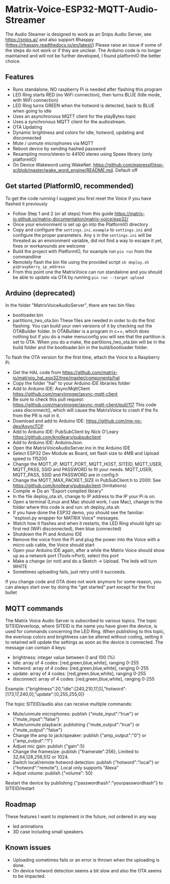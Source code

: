# Matrix-Voice-ESP32-MQTT-Audio-Streamer

The Audio Steamer is designed to work as an Snips Audio Server, see https://snips.ai/ and also support Rhasppy (https://rhasspy.readthedocs.io/en/latest/)
Please raise an issue if some of the steps do not work or if they are unclear.
The Arduino code is no longer maintained and will not be further developed, I found platformIO the better choice.

## Features

- Runs standalone, NO raspberry Pi is needed after flashing this program
- LED Ring starts RED (no WiFi connection), then turns BLUE (Idle mode, with WiFi connection)
- LED Ring turns GREEN when the hotword is detected, back to BLUE when going to idle
- Uses an asynchronous MQTT client for the playBytes topic
- Uses a synchronous MQTT client for the audiostream.
- OTA Updating
- Dynamic brightness and colors for idle, hotword, updating and disconnected
- Mute / unmute microphones via MQTT
- Reboot device by sending hashed password
- Resampling mono/stereo to 44100 stereo using Speex library (only platformIO)
- On Device Wakeword using WakeNet. https://github.com/espressif/esp-sr/blob/master/wake_word_engine/README.md. Default off

## Get started (PlatformIO, recommended)

To get the code running I suggest you first reset the Voice if you have flashed it previously

- Follow Step 1 and 2 (or all steps) from this guide https://matrix-io.github.io/matrix-documentation/matrix-voice/esp32/
- Once your environment is set up go into the PlatformIO directory
- Copy and configure the `settings.ini.example` to `settings.ini` and configure the proper parameters. Any `$` in the `settings.ini` will be threated as an environment variable, did not find a way to escape it yet, fixes or workarounds are welcome
- Build the project with PlatformIO, for example run `pio run` from the commandline
- Remotely flash the bin file using the provided script `sh deploy.sh pi@raspberry_ip_address`
- From this point one the MatrixVoice can run standalone and you should be able to update via OTA by running `pio run --target upload`

## Arduino (deprecated)

In the folder "MatrixVoiceAudioServer", there are two bin files:

- bootloader.bin
- partitions_two_ota.bin
  These files are needed in order to do the first flashing. You can build your own versions of it by checking out the OTABuilder folder.
  In OTABuilder is a program in c++, which does nothing but if you do a make menuconfig you will see that the partition is set to OTA.
  When you do a make, the partitions_two_ota.bin will be in the build folder and the bootloader.bin in the build/bootloader folder.

To flash the OTA version for the first time, attach the Voice to a Raspberry Pi.

- Get the HAL code from https://github.com/matrix-io/matrixio_hal_esp32/tree/master/components/hal
- Copy the folder "hal" to your Arduino IDE libraries folder
- Add to Arduino IDE: AsyncMqttClient https://github.com/marvinroger/async-mqtt-client
- Be sure to check this pull request: https://github.com/marvinroger/async-mqtt-client/pull/117
  This code uses disconnect(), which will cause the MatrixVoice to crash if the fix from the PR is not in it.
- Download and add to Arduino IDE: https://github.com/me-no-dev/AsyncTCP
- Add to Arduino IDE: PubSubClient by Nick O'Leary https://github.com/knolleary/pubsubclient
- Add to Arduino IDE: ArduinoJson.
- Open the MatrixVoiceAudioServer.ino in the Arduino IDE
- Select ESP32 Dev Module as Board, set flash size to 4MB and Upload speed to 115200
- Change the MQTT_IP, MQTT_PORT, MQTT_HOST, SITEID, MQTT_USER, MQTT_PASS, SSID and PASSWORD to fit your needs. MQTT_USER, MQTT_PASS, SSID and PASSWORD are in config.h
- Change the MQTT_MAX_PACKET_SIZE in PubSubClient.h to 2000: See https://github.com/knolleary/pubsubclient (limitations)
- Compile => Do an "Export compiled library"
- In the file deploy_ota.sh, change to IP address to the IP your Pi is on.
- Open a terminal (Linux and Mac should work, I use Mac), change to the folder where this code is and run: sh deploy_ota.sh
- If you have done the ESP32 demo, you should see the familiar: "esptool.py wrapper for MATRIX Voice" messages.
- Watch how it flashes and when it restarts, the LED Ring should light up: first red (WiFi disconnected), then blue (connected)
- Shutdown the Pi and Arduino IDE
- Remove the voice from the Pi and plug the power into the Voice with a micro usb cable, the Voice should start
- Open your Arduino IDE again, after a while the Matrix Voice should show up as a network port (Tools->Port), select this port
- Make a change (or not) and do a Sketch -> Upload. The leds will turn WHITE
- Sometimes uploading fails, just retry until it succeeds.

If you change code and OTA does not work anymore for some reason, you can always start over by doing the "get started" part except for the first bullet

## MQTT commands

The Matrix Voice Audio Server is subscribed to various topics.
The topic SITEID/everloop, where SITEID is the name you have given the device, is used for commands concerning the LED Ring.
When publishing to this topic, the everloop colors and brightness can be altered without coding, setting it to retained will update the settings as soon as the device is connected.
The message can contain 4 keys:

- brightness: integer value between 0 and 100 (%)
- idle: array of 4 codes: [red,green,blue,white], ranging 0-255
- hotword: array of 4 codes: [red,green,blue,white], ranging 0-255
- update: array of 4 codes: [red,green,blue,white], ranging 0-255
- disconnect: array of 4 codes: [red,green,blue,white], ranging 0-255

Example: {"brightness":20,"idle":[240,210,17,0],"hotword":[173,17,240,0],"update":[0,255,255,0]}

The topic SITEID/audio also can receive multiple commands:

- Mute/unmute microphones: publish {"mute_input":"true"} or {"mute_input":"false"}
- Mute/unmute playback: publishing {"mute_output":"true"} or {"mute_output":"false"}
- Change the amp to jack/speaker: publish {"amp_output":"0"} or {"amp_output":"1"}
- Adjust mic gain: publish {"gain":5}
- Change the framesize: publish {"framerate":256}, Limited to 32,64,128,256,512 or 1024.
- Switch local/remote hotword detection: publish {"hotword":"local"} or {"hotword":"remote"}, Local only supports "Alexa"
- Adjust volume: publish {"volume": 50}

Restart the device by publishing {"passwordhash":"yourpasswordhash"} to SITEID/restart

## Roadmap

These features I want to implement in the future, not ordered in any way

- led animations
- 3D case including small speakers.

## Known issues

- Uploading sometimes fails or an error is thrown when the uploading is done.
- On device hotword detection seems a bit slow and also the OTA seems to be impacted.
